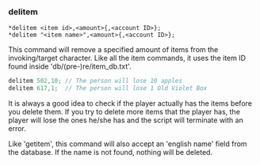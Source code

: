 ### delitem
```
*delitem <item id>,<amount>{,<account ID>};
*delitem "<item name>",<amount>{,<account ID>};
```

This command will remove a specified amount of items from the invoking/target character.
Like all the item commands, it uses the item ID found inside 'db/(pre-)re/item_db.txt'.

```c
delitem 502,10; // The person will lose 10 apples
delitem 617,1;  // The person will lose 1 Old Violet Box
```

It is always a good idea to check if the player actually has the items before you delete them.
If you try to delete more items that the player has, the player will lose the ones he/she has
and the script will terminate with an error.

Like 'getitem', this command will also accept an 'english name' field from the
database. If the name is not found, nothing will be deleted.

